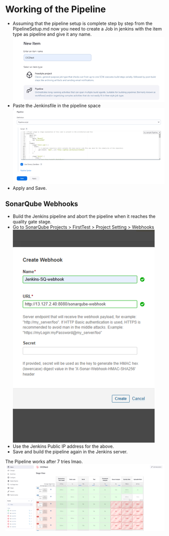 # Working of the Pipeline 
- Assuming that the pipeline setup is complete step by step from the PipelineSetup.md now you need to create a Job in jenkins with the item type as pipeline and give it any name. 
![Alt text](<x1.png>)
- Paste the Jenkinsfile in the pipeline space 
![Alt text](<x2.png>)
- Apply and Save.

## SonarQube Webhooks
- Build the Jenkins pipeline and abort the pipeline when it reaches the quality gate stage. 
- Go to SonarQube Projects > FirstTest > Project Setting > Webhooks 
![Alt text](<x3.png>)
- Use the Jenkins Public IP address for the above. 
- Save and build the pipeline again in the Jenkins server. 

The Pipeline works after 7 tries lmao.
![Alt text](<x4.png>)